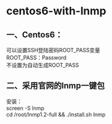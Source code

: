 # centos6-with-lnmp
<h2>一、Centos6：</h2>
可以设置SSH登陆密码ROOT_PASS变量<br/>
ROOT_PASS：Password<br/>
不设置为自动生成ROOT_PASS<br/>
<h2>二、采用官网的lnmp一键包</h2>
安装：<br/>
screen -S lnmp<br/>
cd /root/lnmp1.2-full && ./install.sh lnmp<br/>
